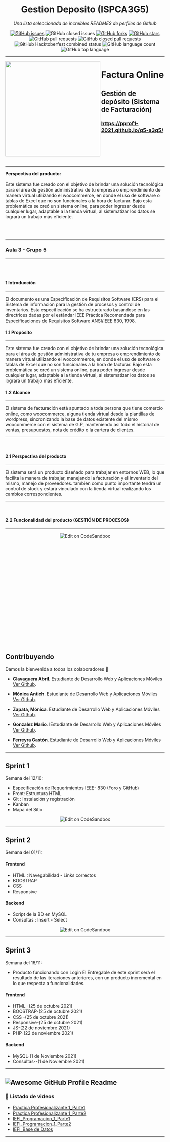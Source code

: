 
<h1 align="center">Gestion Deposito (ISPCA3G5)</h1>
<div align="center">


<i>Una lista seleccionada de increíbles READMES de perfiles de Github</i>

<a href="https://github.com/PPROF1-2021/g5-a3g5/issues"><img alt="GitHub issues" src="https://img.shields.io/github/issues/PPROF1-2021/g5-a3g5?style=for-the-badge"></a>
<img alt="GitHub closed issues" src="https://img.shields.io/github/issues-closed/PPROF1-2021/g5-a3g5?style=for-the-badge">
<a href="https://github.com/PPROF1-2021/g5-a3g5/network"><img alt="GitHub forks" src="https://img.shields.io/github/forks/PPROF1-2021/g5-a3g5?style=for-the-badge"></a>
<a href="https://github.com/PPROF1-2021/g5-a3g5/stargazers"><img alt="GitHub stars" src="https://img.shields.io/github/stars/PPROF1-2021/g5-a3g5?style=for-the-badge"></a>
<img alt="GitHub pull requests" src="https://img.shields.io/github/issues-pr/PPROF1-2021/g5-a3g5?style=for-the-badge">
<img alt="GitHub closed pull requests" src="https://img.shields.io/github/issues-pr-closed-raw/PPROF1-2021/g5-a3g5?style=for-the-badge">
<img alt="GitHub Hacktoberfest combined status" src="https://img.shields.io/github/hacktoberfest/2021/PPROF1-2021/g5-a3g5?style=for-the-badge">
<img alt="GitHub language count" src="https://img.shields.io/github/languages/count/PPROF1-2021/g5-a3g5?style=for-the-badge">
<img alt="GitHub top language" src="https://img.shields.io/github/languages/top/PPROF1-2021/g5-a3g5?style=for-the-badge">

</div>

---

<a href="url"><img src="https://github.com/PPROF1-2021/g5-a3g5/blob/master/img/Logo.png" align="left" height="300"></a>


# Factura Online
## Gestión de depósito (Sistema de Facturación)
### https://pprof1-2021.github.io/g5-a3g5/
<br>
<br>
<br>
<br>

####
---
**Perspectiva del producto:**
<br><br>
Este sistema fue creado con el objetivo de brindar una solución tecnológica para el área de gestión
administrativa de tu empresa o emprendimiento de manera virtual utilizando el woocommerce, en donde el
uso de software o tablas de Excel que no son funcionales a la hora de facturar. Bajo esta problemática se creó
un sistema online, para poder ingresar desde cualquier lugar, adaptable a la tienda virtual, al sistematizar los
datos se logrará un trabajo más eficiente.

<br>
<br>


---

###         Aula 3 -  Grupo 5
---
<br>
<br>

#### 1     Introducción
---
El documento es una Especificación de Requisitos Software (ERS) para el Sistema de información para la gestión de procesos y control de inventarios. Esta especificación se ha estructurado basándose en las directrices dadas por el estándar IEEE Práctica Recomendada para Especificaciones de Requisitos Software ANSI/IEEE 830, 1998.
<br>

#### 1.1         Propósito
---
Este sistema fue creado con el objetivo de brindar una solución tecnológica para el
área de gestión administrativa de tu empresa o emprendimiento de manera
virtual utilizando el woocommerce, en donde el uso de software o tablas de Excel
que no son funcionales a la hora de facturar.
Bajo esta problemática se creó un sistema online, para poder ingresar desde
cualquier lugar, adaptable a la tienda virtual, al sistematizar los datos se logrará
un trabajo más eficiente.
<br>

#### 1.2         Alcance
--- 
El sistema de facturación está apuntado a toda persona que tiene comercio online, como woocommerce, alguna tienda virtual desde la plantillas de wordpress, sincronizando la base de datos existente del mismo woocommerce con el sistema de G.P, manteniendo así todo el historial de ventas, presupuestos, nota de crédito o la cartera de clientes.



--- 
<br>

#### 2.1         Perspectiva del producto
--- 
El sistema será un producto diseñado para trabajar en entornos WEB, lo que facilita la manera de trabajar, manejando la facturación y el inventario del mismo, manejo de proveedores. también como punto importante tendrá un control de stock y estará vinculado con la tienda virtual realizando los cambios correspondientes.



--- 
<br>

#### 2.2         Funcionalidad del producto (GESTIÓN DE PROCESOS)
--- 
<p align="center">
  <a>
    <img alt="Edit on CodeSandbox" src="https://github.com/PPROF1-2021/g5-a3g5/blob/master/img/proceso.png">
  </a>
</p>

<br><br><br><br>
<br><br><br><br>
<br><br><br><br>
--- 
## Contribuyendo

Damos la bienvenida a todos los colaboradores 💙

- **Clavaguera Abril**. Estudiante de Desarrollo Web y Aplicaciones Móviles [Ver Github](https://github.com/Abrilc90).
- **Mónica Antich**. Estudiante de Desarrollo Web y Aplicaciones Móviles [Ver Github](https://github.com/MonicaAntich).

- **Zapata, Mónica**. Estudiante de Desarrollo Web y Aplicaciones Móviles [Ver Github](https://github.com/MonicaVZapata).

- **Gonzalez Mario**. IEstudiante de Desarrollo Web y Aplicaciones Móviles [Ver Github](https://github.com/mariogonzalezispc).

- **Ferreyra Gastón**. Estudiante de Desarrollo Web y Aplicaciones Móviles [Ver Github](https://github.com/gastonloco).
--- 

## Sprint 1

Semana del 12/10:

- Especificación de Requerimientos IEEE- 830 (Foro y GitHub)
- Front: Estructura HTML
- Git : Instalación y registración
- Kanban
- Mapa del Sitio




<p align="center">
  <a>
    <img alt="Edit on CodeSandbox" src="https://github.com/PPROF1-2021/g5-a3g5/blob/master/img/mapa.png">
  </a>
</p>

--- 

## Sprint 2

Semana del 01/11:
#### Frontend

- HTML : Navegabilidad - Links correctos 
- BOOSTRAP
- CSS 
- Responsive
#### Backend

- Script de la BD en MySQL
- Consultas : Insert - Select


<p align="center">
  <a>
    <img alt="Edit on CodeSandbox" src="https://github.com/PPROF1-2021/g5-a3g5/blob/master/img/bd.png">
  </a>
</p>

--- 

## Sprint 3

Semana del 16/11:

- Producto funcionando con Login 
El Entregable de este sprint será el resultado de las iteraciones anteriores, con un producto incremental en lo que respecta a funcionalidades. 


#### Frontend
- HTML -(25 de octubre 2021)
- BOOSTRAP-(25 de octubre 2021)
- CSS -(25 de octubre 2021)
- Responsive-(25 de octubre 2021)
- JS-(22 de noviembre 2021)
- PHP-(22 de noviembre 2021)

#### Backend
- MySQL-(1 de Noviembre 2021)
- Consultas--(1 de Noviembre 2021)
--- 
<img alt="Awesome GitHub Profile Readme" src="img/sprin3.gif"> </img>
--- 

### 🎥 Listado de videos

<!-- YT:START -->
- [Practica Profesionalizante 1_Parte1][video1]
- [Practica Profesionalizante 1_Parte2][video2]
- [IEFI_Programacion_1_Parte1][video3]
- [IEFI_Programacion_1_Parte2][video4]
- [IEFI_Base de Datos][video5]

<!-- YT:END -->


---
[video1]: https://www.youtube.com/watch?v=oyQQRNPyZ0E
[video2]: https://www.youtube.com/watch?v=kpJN7WFziL4
[video3]: https://www.youtube.com/watch?v=ffQc45vwrT0&t=3s
[video4]: https://www.youtube.com/watch?v=OdESUNqbz74
[video5]: https://www.youtube.com/watch?v=YJ_Bg6fGyso&t=169s

